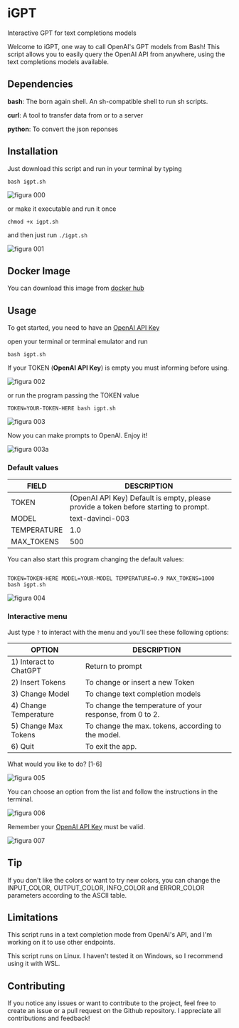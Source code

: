 # iGPT
Interactive GPT for text completions models

Welcome to iGPT, one way to call OpenAI's GPT models from Bash! This script allows you to easily query the OpenAI API from anywhere, using the text completions models available.

## Dependencies

**bash**: The born again shell. An sh-compatible shell to run sh scripts.

**curl**: A tool to transfer data from or to a server

**python**: To convert the json reponses

## Installation

Just download this script and run in your terminal by typing

`bash igpt.sh` 

![figura 000](https://raw.githubusercontent.com/jhonesto/files/main/images/iGPT/gpt000.png)

or make it executable and run it once

`chmod +x igpt.sh` 

and then just run `./igpt.sh`

![figura 001](https://raw.githubusercontent.com/jhonesto/files/main/images/iGPT/gpt001.png)

## Docker Image

You can download this image from [docker hub](https://hub.docker.com/r/jhonesto/igpt)

## Usage

To get started, you need to have an [OpenAI API Key](https://platform.openai.com/account/api-keys)

open your terminal or terminal emulator and run 

`bash igpt.sh`

If your TOKEN (**OpenAI API Key**) is empty you must informing before using. 

![figura 002](https://raw.githubusercontent.com/jhonesto/files/main/images/iGPT/gpt002.png)

or run the program passing the TOKEN value

`TOKEN=YOUR-TOKEN-HERE bash igpt.sh`

![figura 003](https://raw.githubusercontent.com/jhonesto/files/main/images/iGPT/gpt003.png)

Now you can make prompts to OpenAI. Enjoy it!

![figura 003a](https://raw.githubusercontent.com/jhonesto/files/main/images/iGPT/gpt003a.png)

### Default values

| FIELD | DESCRIPTION |
| --- | --- |
| TOKEN | (OpenAI API Key) Default is empty,  please provide a token before starting to prompt. |
| MODEL | text-davinci-003 |
| TEMPERATURE | 1.0 |
| MAX_TOKENS | 500 |

You can also start this program changing the default values:

```shell

TOKEN=TOKEN-HERE MODEL=YOUR-MODEL TEMPERATURE=0.9 MAX_TOKENS=1000  bash igpt.sh

```

![figura 004](https://raw.githubusercontent.com/jhonesto/files/main/images/iGPT/gpt004.png)


### Interactive menu

Just type `?` to interact with the menu and you'll see these following options:

| OPTION | DESCRIPTION |
| --- | --- |
| 1) Interact to ChatGPT |  Return to  prompt |
| 2) Insert Tokens | To change or insert a new Token |
| 3) Change Model | To change text completion models |
| 4) Change Temperature | To change the temperature of your response, from 0 to 2. |
| 5) Change Max Tokens | To change the max. tokens, according to the model. |
| 6) Quit | To exit the app. |

What would you like to do? [1-6]

![figura 005](https://raw.githubusercontent.com/jhonesto/files/main/images/iGPT/gpt005.png)

You can choose an option from the list and follow the instructions in the terminal.

![figura 006](https://raw.githubusercontent.com/jhonesto/files/main/images/iGPT/gpt006.png)

Remember your [OpenAI API Key](https://platform.openai.com/account/api-keys) must be valid.

![figura 007](https://raw.githubusercontent.com/jhonesto/files/main/images/iGPT/gpt007.png)

## Tip

If you don't like the colors or want to try new colors, you can change the INPUT_COLOR, OUTPUT_COLOR, INFO_COLOR and ERROR_COLOR parameters according to the ASCII table.

## Limitations

This script runs in a text completion mode from OpenAI's API, and I'm working on it to use other endpoints.

This script runs on Linux. I haven't tested it on Windows, so I recommend using it with WSL.

## Contributing
If you notice any issues or want to contribute to the project, feel free to create an issue or a pull request on the Github repository. I appreciate all contributions and feedback!
